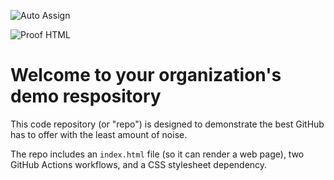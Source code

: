 ![Auto Assign](https://github.com/NOVEYA-UA/demo-repository/actions/workflows/auto-assign.yml/badge.svg)

![Proof HTML](https://github.com/NOVEYA-UA/demo-repository/actions/workflows/proof-html.yml/badge.svg)

# Welcome to your organization's demo respository
This code repository (or "repo") is designed to demonstrate the best GitHub has to offer with the least amount of noise.

The repo includes an `index.html` file (so it can render a web page), two GitHub Actions workflows, and a CSS stylesheet dependency.

